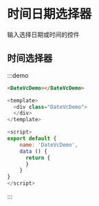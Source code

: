 # 时间日期选择器

输入选择日期或时间的控件

## 时间选择器

:::demo
```html
<DateVcDemo></DateVcDemo>
```
```javascript
<template>
  <div class="DateVcDemo">
  </div>
</template>

<script>
export default {
    name: 'DateVcDemo',
    data () {
      return {
      }
    }
}
</script>
```
:::
